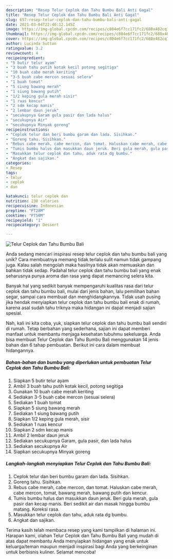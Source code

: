 ```yaml
---
description: "Resep Telur Ceplok dan Tahu Bumbu Bali Anti Gagal"
title: "Resep Telur Ceplok dan Tahu Bumbu Bali Anti Gagal"
slug: 657-resep-telur-ceplok-dan-tahu-bumbu-bali-anti-gagal
date: 2021-03-04T22:40:12.145Z
image: https://img-global.cpcdn.com/recipes/c804e6f7cc171fc2/680x482cq70/telur-ceplok-dan-tahu-bumbu-bali-foto-resep-utama.jpg
thumbnail: https://img-global.cpcdn.com/recipes/c804e6f7cc171fc2/680x482cq70/telur-ceplok-dan-tahu-bumbu-bali-foto-resep-utama.jpg
cover: https://img-global.cpcdn.com/recipes/c804e6f7cc171fc2/680x482cq70/telur-ceplok-dan-tahu-bumbu-bali-foto-resep-utama.jpg
author: Lucinda Sutton
ratingvalue: 3.2
reviewcount: 4
recipeingredient:
- "5 butir telur ayam"
- "3 buah tahu putih kotak kecil potong segitiga"
- "10 buah cabe merah keriting"
- "3-5 buah cabe mercon sesuai selera"
- "1 buah tomat"
- "5 siung bawang merah"
- "1 siung bawang putih"
- "1/2 keping gula merah sisir"
- "1 ruas kencur"
- "2 sdm kecap manis"
- "2 lembar daun jeruk"
- "secukupnya Garam gula pasir dan lada halus"
- "secukupnya Air"
- "secukupnya Minyak goreng"
recipeinstructions:
- "Ceplok telur dan beri bumbu garam dan lada. Sisihkan."
- "Goreng tahu. Sisihkan."
- "Rebus cabe merah, cabe mercon, dan tomat. Haluskan cabe merah, cabe mercon, tomat, bawang merah, bawang putih dan kencur."
- "Tumis bumbu halus dan masukkan daun jeruk. Beri gula merah, gula pasir dan kecap manis. Beri sedikit air dan masak hingga bumbu matang. Koreksi rasa."
- "Masukkan telur ceplok dan tahu, aduk rata dg bumbu."
- "Angkat dan sajikan."
categories:
- Resep
tags:
- telur
- ceplok
- dan

katakunci: telur ceplok dan 
nutrition: 238 calories
recipecuisine: Indonesian
preptime: "PT28M"
cooktime: "PT50M"
recipeyield: "1"
recipecategory: Dessert

---
```



![Telur Ceplok dan Tahu Bumbu Bali](https://img-global.cpcdn.com/recipes/c804e6f7cc171fc2/680x482cq70/telur-ceplok-dan-tahu-bumbu-bali-foto-resep-utama.jpg)

Anda sedang mencari inspirasi resep telur ceplok dan tahu bumbu bali yang unik? Cara membuatnya memang tidak terlalu sulit namun tidak gampang juga. Kalau salah mengolah maka hasilnya tidak akan memuaskan dan bahkan tidak sedap. Padahal telur ceplok dan tahu bumbu bali yang enak seharusnya punya aroma dan rasa yang dapat memancing selera kita.

Banyak hal yang sedikit banyak mempengaruhi kualitas rasa dari telur ceplok dan tahu bumbu bali, mulai dari jenis bahan, lalu pemilihan bahan segar, sampai cara membuat dan menghidangkannya. Tidak usah pusing jika hendak menyiapkan telur ceplok dan tahu bumbu bali enak di rumah, karena asal sudah tahu triknya maka hidangan ini dapat menjadi sajian spesial.




Nah, kali ini kita coba, yuk, siapkan telur ceplok dan tahu bumbu bali sendiri di rumah. Tetap berbahan yang sederhana, sajian ini dapat memberi manfaat untuk membantu menjaga kesehatan tubuhmu sekeluarga. Anda bisa membuat Telur Ceplok dan Tahu Bumbu Bali menggunakan 14 jenis bahan dan 6 tahap pembuatan. Berikut ini cara dalam membuat hidangannya.

<!--inarticleads1-->

##### Bahan-bahan dan bumbu yang diperlukan untuk pembuatan Telur Ceplok dan Tahu Bumbu Bali:

1. Siapkan 5 butir telur ayam
1. Ambil 3 buah tahu putih kotak kecil, potong segitiga
1. Gunakan 10 buah cabe merah keriting
1. Sediakan 3-5 buah cabe mercon (sesuai selera)
1. Sediakan 1 buah tomat
1. Siapkan 5 siung bawang merah
1. Sediakan 1 siung bawang putih
1. Siapkan 1/2 keping gula merah, sisir
1. Sediakan 1 ruas kencur
1. Siapkan 2 sdm kecap manis
1. Ambil 2 lembar daun jeruk
1. Sediakan secukupnya Garam, gula pasir, dan lada halus
1. Sediakan secukupnya Air
1. Siapkan secukupnya Minyak goreng




<!--inarticleads2-->

##### Langkah-langkah menyiapkan Telur Ceplok dan Tahu Bumbu Bali:

1. Ceplok telur dan beri bumbu garam dan lada. Sisihkan.
1. Goreng tahu. Sisihkan.
1. Rebus cabe merah, cabe mercon, dan tomat. Haluskan cabe merah, cabe mercon, tomat, bawang merah, bawang putih dan kencur.
1. Tumis bumbu halus dan masukkan daun jeruk. Beri gula merah, gula pasir dan kecap manis. Beri sedikit air dan masak hingga bumbu matang. Koreksi rasa.
1. Masukkan telur ceplok dan tahu, aduk rata dg bumbu.
1. Angkat dan sajikan.




Terima kasih telah membaca resep yang kami tampilkan di halaman ini. Harapan kami, olahan Telur Ceplok dan Tahu Bumbu Bali yang mudah di atas dapat membantu Anda menyiapkan hidangan yang enak untuk keluarga/teman maupun menjadi inspirasi bagi Anda yang berkeinginan untuk berbisnis kuliner. Selamat mencoba!
